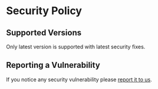 # Security Policy

## Supported Versions

Only latest version is supported with latest security fixes.

## Reporting a Vulnerability

If you notice any security vulnerability please [report it to us](https://github.com/KiraLT/common-stuff/security/advisories/new).
